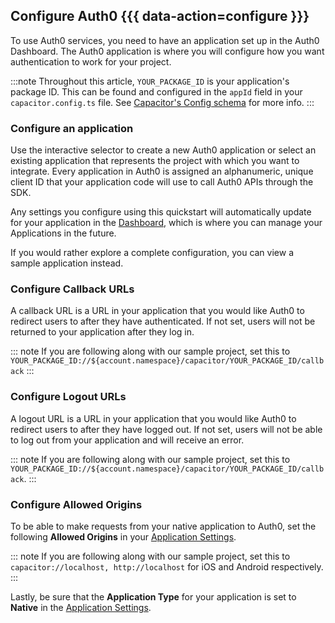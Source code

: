 <!--markdownlint-disable MD002 MD041 -->

## Configure Auth0 {{{ data-action=configure }}}

To use Auth0 services, you need to have an application set up in the Auth0 Dashboard. The Auth0 application is where you will configure how you want authentication to work for your project.

:::note
Throughout this article, `YOUR_PACKAGE_ID` is your application's package ID. This can be found and configured in the `appId` field in your `capacitor.config.ts` file. See [Capacitor's Config schema](https://capacitorjs.com/docs/config#schema) for more info.
:::

### Configure an application

Use the interactive selector to create a new Auth0 application or select an existing application that represents the project with which you want to integrate. Every application in Auth0 is assigned an alphanumeric, unique client ID that your application code will use to call Auth0 APIs through the SDK.

Any settings you configure using this quickstart will automatically update for your application in the <a href="${manage_url}/#/">Dashboard</a>, which is where you can manage your Applications in the future.

If you would rather explore a complete configuration, you can view a sample application instead.

### Configure Callback URLs

A callback URL is a URL in your application that you would like Auth0 to redirect users to after they have authenticated. If not set, users will not be returned to your application after they log in.

::: note
If you are following along with our sample project, set this to `YOUR_PACKAGE_ID://${account.namespace}/capacitor/YOUR_PACKAGE_ID/callback`
:::

### Configure Logout URLs

A logout URL is a URL in your application that you would like Auth0 to redirect users to after they have logged out. If not set, users will not be able to log out from your application and will receive an error.

::: note
If you are following along with our sample project, set this to `YOUR_PACKAGE_ID://${account.namespace}/capacitor/YOUR_PACKAGE_ID/callback`.
:::

### Configure Allowed Origins

To be able to make requests from your native application to Auth0, set the following **Allowed Origins** in your [Application Settings](${manage_url}/#/applications/${account.clientId}/settings).

::: note
If you are following along with our sample project, set this to `capacitor://localhost, http://localhost` for iOS and Android respectively.
:::

Lastly, be sure that the **Application Type** for your application is set to **Native** in the [Application Settings](${manage_url}/#/applications/${account.clientId}/settings).
